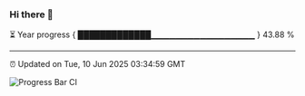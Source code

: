 ### Hi there 👋

⏳ Year progress { █████████████▁▁▁▁▁▁▁▁▁▁▁▁▁▁▁▁▁ } 43.88 %

---

⏰ Updated on Tue, 10 Jun 2025 03:34:59 GMT

![Progress Bar CI](https://github.com/IshwaranRudhara/GIT-ACTION/workflows/Progress%20Bar%20CI/badge.svg)
